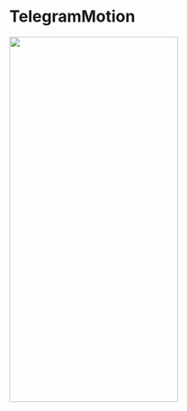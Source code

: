 # TelegramMotion



<img src="https://user-images.githubusercontent.com/109394234/226771066-2acd547b-cc67-4caa-8af9-cb82ad73eef8.mp4" width="300" height="650">
